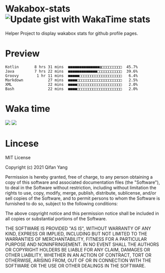  # Wakabox-stats ![Update gist with WakaTime stats](https://github.com/underwindfall/wakabox-stats/workflows/Update%20gist%20with%20WakaTime%20stats/badge.svg)

  Helper Project to display wakabox stats for github profile pages. 
 # Preview 
  
  ```  
 Kotlin       8 hrs 31 mins  ■■■■■■■■■■■■■■▥□□□□□□□□□  45.7%
Java         7 hrs 22 mins  ■■■■■■■■■■■■■□□□□□□□□□□□  39.6%
Groovy        1 hr 11 mins  ■■■■■□□□□□□□□□□□□□□□□□□□   6.4%
Markdown           27 mins  ■■■■□□□□□□□□□□□□□□□□□□□□   2.5%
XML                22 mins  ■■■■□□□□□□□□□□□□□□□□□□□□   2.0%
Bash               22 mins  ■■■■□□□□□□□□□□□□□□□□□□□□   2.0% 
 ``` 
  
 
 
  
  # Waka time 

  ![](https://wakatime.com/share/@underwindfall/04fb31b6-0c1f-434d-b3a5-ac5e62f5364c.svg)
  ![](https://wakatime.com/share/@underwindfall/3d98f640-5c0f-4faf-b8df-1c48dec045b2.svg)
  
  # Lincese 

  MIT License

  Copyright (c) 2021 Qifan Yang
  
  Permission is hereby granted, free of charge, to any person obtaining a copy
  of this software and associated documentation files (the "Software"), to deal
  in the Software without restriction, including without limitation the rights
  to use, copy, modify, merge, publish, distribute, sublicense, and/or sell
  copies of the Software, and to permit persons to whom the Software is
  furnished to do so, subject to the following conditions:
  
  The above copyright notice and this permission notice shall be included in all
  copies or substantial portions of the Software.
  
  THE SOFTWARE IS PROVIDED "AS IS", WITHOUT WARRANTY OF ANY KIND, EXPRESS OR
  IMPLIED, INCLUDING BUT NOT LIMITED TO THE WARRANTIES OF MERCHANTABILITY,
  FITNESS FOR A PARTICULAR PURPOSE AND NONINFRINGEMENT. IN NO EVENT SHALL THE
  AUTHORS OR COPYRIGHT HOLDERS BE LIABLE FOR ANY CLAIM, DAMAGES OR OTHER
  LIABILITY, WHETHER IN AN ACTION OF CONTRACT, TORT OR OTHERWISE, ARISING FROM,
  OUT OF OR IN CONNECTION WITH THE SOFTWARE OR THE USE OR OTHER DEALINGS IN THE
  SOFTWARE.
